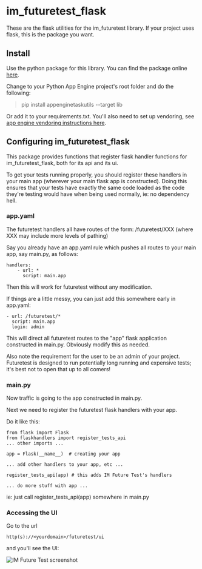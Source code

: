 # im_futuretest_flask
These are the flask utilities for the im_futuretest library. If your project uses flask, this is the package you want.
  
## Install 

Use the python package for this library. You can find the package online [here](https://pypi.org/project/im-futuretest/).

Change to your Python App Engine project's root folder and do the following:

> pip install appenginetaskutils --target lib

Or add it to your requirements.txt. You'll also need to set up vendoring, see [app engine vendoring instructions here](https://cloud.google.com/appengine/docs/python/tools/using-libraries-python-27).

## Configuring im_futuretest_flask

This package provides functions that register flask handler functions for im_futuretest_flask, both for its api and its ui.

To get your tests running properly, you should register these handlers in your main app (wherever your main flask app is constructed). Doing this 
ensures that your tests have exactly the same code loaded as the code they're testing would have when being used normally, ie: no dependency hell.

### app.yaml

The futuretest handlers all have routes of the form:
/futuretest/XXX
(where XXX may include more levels of pathing)

Say you already have an app.yaml rule which pushes all routes to your main app, say main.py, as follows:

	handlers:
		- url: *
		  script: main.app

Then this will work for futuretest without any modification.

If things are a little messy, you can just add this somewhere early in app.yaml:

	- url: /futuretest/*
	  script: main.app
	  login: admin

This will direct all futuretest routes to the "app" flask application constructed in main.py. Obviously modify this as needed.

Also note the requirement for the user to be an admin of your project. Futuretest is designed to run potentially long running and expensive 
tests; it's best not to open that up to all comers!

### main.py

Now traffic is going to the app constructed in main.py.

Next we need to register the futuretest flask handlers with your app.

Do it like this:

	from flask import Flask
	from flaskhandlers import register_tests_api
	... other imports ...

	app = Flask(__name__)  # creating your app

	... add other handlers to your app, etc ...

	register_tests_api(app) # this adds IM Future Test's handlers

	... do more stuff with app ...

ie: just call register_tests_api(app) somewhere in main.py

### Accessing the UI

Go to the url

	http(s)://<yourdomain>/futuretest/ui
	
and you'll see the UI:

![IM Future Test screenshot](https://lh6.googleusercontent.com/Q5XUfYdQ6ZkJSjSFdcDz5AQieAv7c-f_pwrVBtFuv0p_UC46yBh5ijC1SL8qu1pgsyzJPf-hFrGV2w=w1615-h935 "IM Future Test screenshot")


 
